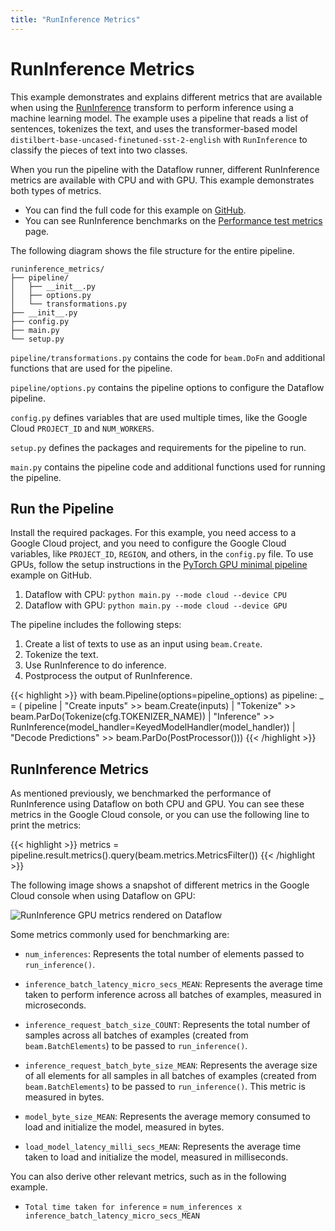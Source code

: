 ```yaml
---
title: "RunInference Metrics"
---
```

<!--
Licensed under the Apache License, Version 2.0 (the "License");
you may not use this file except in compliance with the License.
You may obtain a copy of the License at

http://www.apache.org/licenses/LICENSE-2.0

Unless required by applicable law or agreed to in writing, software
distributed under the License is distributed on an "AS IS" BASIS,
WITHOUT WARRANTIES OR CONDITIONS OF ANY KIND, either express or implied.
See the License for the specific language governing permissions and
limitations under the License.
-->

# RunInference Metrics

This example demonstrates and explains different metrics that are available when using the [RunInference](/documentation/transforms/python/elementwise/runinference/) transform to perform inference using a machine learning model. The example uses a pipeline that reads a list of sentences, tokenizes the text, and uses the transformer-based model `distilbert-base-uncased-finetuned-sst-2-english` with `RunInference` to classify the pieces of text into two classes.

When you run the pipeline with the Dataflow runner, different RunInference metrics are available with CPU and with GPU. This example demonstrates both types of metrics.

- You can find the full code for this example on [GitHub](https://github.com/apache/beam/tree/master/sdks/python/apache_beam/examples/inference/runinference_metrics/).
- You can see RunInference benchmarks on the [Performance test metrics](http://s.apache.org/beam-community-metrics/d/ZpS8Uf44z/python-ml-runinference-benchmarks?orgId=1) page.


The following diagram shows the file structure for the entire pipeline.

    runinference_metrics/
    ├── pipeline/
    │   ├── __init__.py
    │   ├── options.py
    │   └── transformations.py
    ├── __init__.py
    ├── config.py
    ├── main.py
    └── setup.py

`pipeline/transformations.py` contains the code for `beam.DoFn` and additional functions that are used for the pipeline.

`pipeline/options.py` contains the pipeline options to configure the Dataflow pipeline.

`config.py` defines variables that are used multiple times, like the Google Cloud `PROJECT_ID` and `NUM_WORKERS`.

`setup.py` defines the packages and requirements for the pipeline to run.

`main.py` contains the pipeline code and additional functions used for running the pipeline.


## Run the Pipeline

Install the required packages. For this example, you need access to a Google Cloud project, and you need to configure the Google Cloud variables, like `PROJECT_ID`, `REGION`, and others, in the `config.py` file. To use GPUs, follow the setup instructions in the [PyTorch GPU minimal pipeline](https://github.com/GoogleCloudPlatform/python-docs-samples/tree/main/dataflow/gpu-examples/pytorch-minimal) example on GitHub.


1. Dataflow with CPU: `python main.py --mode cloud --device CPU`
2. Dataflow with GPU: `python main.py --mode cloud --device GPU`

The pipeline includes the following steps:
1. Create a list of texts to use as an input using `beam.Create`.
2. Tokenize the text.
3. Use RunInference to do inference.
4. Postprocess the output of RunInference.

{{< highlight >}}
  with beam.Pipeline(options=pipeline_options) as pipeline:
    _ = (
        pipeline
        | "Create inputs" >> beam.Create(inputs)
        | "Tokenize" >> beam.ParDo(Tokenize(cfg.TOKENIZER_NAME))
        | "Inference" >>
        RunInference(model_handler=KeyedModelHandler(model_handler))
        | "Decode Predictions" >> beam.ParDo(PostProcessor()))
{{< /highlight >}}


## RunInference Metrics

As mentioned previously, we benchmarked the performance of RunInference using Dataflow on both CPU and GPU. You can see these metrics in the Google Cloud console, or you can use the following line to print the metrics:

{{< highlight >}}
metrics = pipeline.result.metrics().query(beam.metrics.MetricsFilter())
{{< /highlight >}}


The following image shows a snapshot of different metrics in the Google Cloud console when using Dataflow on GPU:

  ![RunInference GPU metrics rendered on Dataflow](/images/runinference_metrics_snapshot.svg)

Some metrics commonly used for benchmarking are:

* `num_inferences`: Represents the total number of elements passed to `run_inference()`.

* `inference_batch_latency_micro_secs_MEAN`: Represents the average time taken to perform inference across all batches of examples, measured in microseconds.

* `inference_request_batch_size_COUNT`: Represents the total number of samples across all batches of examples (created from `beam.BatchElements`) to be passed to `run_inference()`.

* `inference_request_batch_byte_size_MEAN`: Represents the average size of all elements for all samples in all batches of examples (created from `beam.BatchElements`) to be passed to `run_inference()`. This metric is measured in bytes.

* `model_byte_size_MEAN`: Represents the average memory consumed to load and initialize the model, measured in bytes.

* `load_model_latency_milli_secs_MEAN`: Represents the average time taken to load and initialize the model, measured in milliseconds.

You can also derive other relevant metrics, such as in the following example.
* `Total time taken for inference` = `num_inferences x inference_batch_latency_micro_secs_MEAN`
